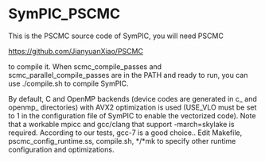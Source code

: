 # SymPIC_PSCMC
This is the PSCMC source code of SymPIC, you will need PSCMC

https://github.com/JianyuanXiao/PSCMC

to compile it. When scmc_compile_passes and scmc_parallel_compile_passes are in the PATH and ready to run, you can use ./compile.sh to compile SymPIC.

By default, C and OpenMP backends (device codes are generated in c_ and openmp_ directories) with AVX2 optimization is used (USE_VLO must be set to 1 in the configuration file of SymPIC to enable the vectorized code). Note that a workable mpicc and gcc/clang that support -march=skylake is required. According to our tests, gcc-7 is a good choice.. Edit Makefile, pscmc_config_runtime.ss, compile.sh, */*mk to specify other runtime configuration and optimizations.
